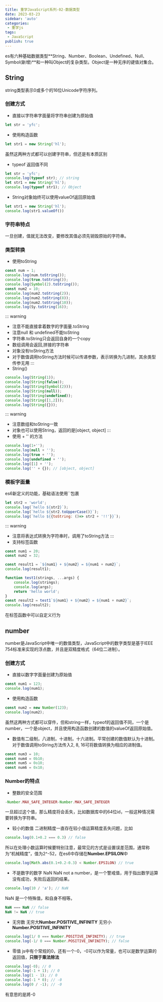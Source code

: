 ```yaml
---
title: 重学JavaScript系列-02-数据类型
date: 2023-03-23
sidebar: 'auto'
categories:
 - 重学js
tags:
 - JavaScript
publish: true
---
```

es有六种基础数据类型**String、Number、Boolean、Undefined、Null、Symbol(新增)**和一种叫Object的复杂类型。Object是一种无序的键值对集合。
## String
string类型表示0或多个的16位Unicode字符序列。
### 创建方式
+ 直接以字符串字面量将字符串创建为原始值
```js
let str = 'yfc';
```
+ 使用构造函数
```js
let str1 = new String('hl');
```
虽然这两种方式都可以创建字符串，但还是有本质区别
+ typeof 返回值不同
```js
let str = 'yfc';
console.log(typeof str); // string
let str1 = new String('hl');
console.log(typeof str1); // Object
```
+ String对象始终可以使用valueOf返回原始值
```js
let str1 = new String('hl');
console.log(str1.valueOf())
```
### 字符串特点
一旦创建，值就无法改变，要修改其值必须先销毁原始的字符串。
### 类型转换
+ 使用toString
```js
const num = 1;
console.log(num.toString());
console.log(true.toString());
console.log(Symbol(2).toString());
const num2 = 10;
console.log(num2.toString(2));
console.log(num2.toString(8));
console.log(num2.toString(10));
console.log(Sy.toString(16));
```
::: warning
+ 注意不能直接拿着数字的字面量.toString
+ 注意null 和 undefined不能toString
+ 字符串.toString只会返回自身的一个copy
+ 数组调用会返回,拼接的字符串
+ 对象没有toString方法
+ 对于数值调用toString方法时候可以传递参数，表示转换为几进制，其余类型传参无用
:::
+ String()
```js
console.log(String(1));
console.log(String(false));
console.log(String(Symbol(2)));
console.log(String(null));
console.log(String(undefined));
console.log(String([1,2]));
console.log(String({}));
```
::: warning
+ 注意数组和toString一致
+ 对象也可以使用String，返回的是[object, object]
:::
+ 使用 + '' 的方法
```js
console.log(1+'');
console.log(null + '');
console.log(true + '');
console.log(undefined + '');
console.log([1] + '');
console.log('' + {}); // [object, object]
```
### 模板字面量
es6新定义的功能，基础语法使用``包裹
```js
let str2 = 'world';
console.log(`hello ${str2}`);
console.log(`hello ${str2.toUpperCase()}`);
console.log(`hello ${{toString: ()=> str2 + '!!'}}`);
```
::: warning
+ 注意将表达式转换为字符串时，调用了toString方法
:::
+ 支持标签函数
```js
const num1 = 20;
const num2 = 32;

const result1 = `${num1} + ${num2} = ${num1 + num2}`;
console.log(result1);

function test1(strings, ...args) {
	console.log(strings);
	console.log(args);
	return 'hello world';
}
const result2 = test1`${num1} + ${num2} = ${num1 + num2}`;
console.log(result2);
```
在标签函数中可以自定义行为
###

## number
number是JavaScript中唯一的数值类型，JavaScript中的数字类型是基于IEEE 754标准来实现的浮点数，并且是双精度格式（64位二进制）。
### 创建方式
+ 直接以数字字面量创建为原始值
```js
const num1 = 123;
console.log(num1);
```
+ 使用构造函数
```js
const num2 = new Number(123);
console.log(num2);
```
虽然这两种方式都可以穿件，但和string一样，typeof的返回值不同，一个是number，一个是object，并且使用构造函数创建的数值的valueOf返回原始值。
+ 数值有二级制，八进制，十进制，十六进制。平常创建的数值默认为十进制。对于数值调用toString方法传入2, 8, 16可将数值转换为相应的进制值。
```js
const num3 = 10;
const num4 = 0b10;
const num5 = 0o10;
const num6 = 0x10;
```
### Number的特点
+ 整数的安全范围
```js
-Number.MAX_SAFE_INTEGER-Number.MAX_SAFE_INTEGER
```
一旦超过这个值，那么精度将会丢失，比如数据库中的64位id，一般这种情况需要转换为字符串。
+ 较小的数值
二进制精度一直存在较小值运算精度丢失问题，比如
```js
console.log(0.1+0.2 === 0.3) // false
```
所以在处理小数运算时候要特别注意，最常见的方式是设置误差范围，通常称为“机械精度”，值为2^-52，在es6中存储在**Number.EPSILON**中
```js
console.log(Math.abs(0.1+0.2-0.3) < Number.EPSILON) // true
```
+ 不是数字的数字 NaN
NaN not a number，是一个警戒值，用于指出数学运算没有成功，失败后返回的结果。
```js
console.log(10 / 'a'); // NaN
```
NaN 是一个特殊值，和自身不相等。
```js
NaN === NaN // false
NaN != NaN // true
```
+ 无穷数
无穷大**Number.POSITIVE_INFINITY**
无穷小**Number.POSITIVE_INFINITY**
```js
console.log(1/ 0 === Number.POSITIVE_INFINITY); // true
console.log(-1/ 0 === Number.POSITIVE_INFINITY); // false
```
+ 零值
js中有个常规的0，还有一个-0，-0可以作为常量，也可以是数学运算的返回值，**只限于乘法除法**
```js
console.log(-0); // 0
console.log(-1 + 1); // 0
console.log(1 - 1); // 0
console.log(-1 * 0); // -0
console.log(0 / -1); // -0
```
有意思的是將-0




